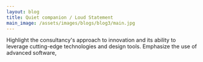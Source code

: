 ```yaml
---
layout: blog
title: Quiet companion / Loud Statement
main_image: /assets/images/blogs/blog3/main.jpg
---
```


Highlight the consultancy's approach to innovation and its ability to leverage cutting-edge technologies and design tools. Emphasize the use of advanced software,
